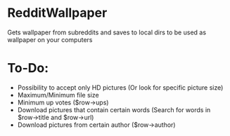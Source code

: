 # RedditWallpaper
Gets wallpaper from subreddits and saves to local dirs to be used as wallpaper on your computers

# To-Do:

* Possibility to accept only HD pictures (Or look for specific picture size)
* Maximum/Minimum file size
* Minimum up votes ($row->ups)
* Download pictures that contain certain words (Search for words in $row->title and $row->url)
* Download pictures from certain author ($row->author)
